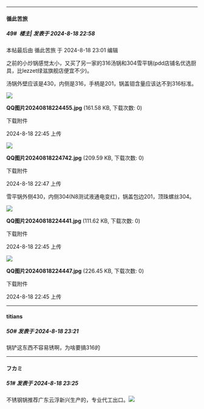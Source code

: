 ﻿
*****

####  循此苦旅  
##### 49#         楼主| 发表于 2024-8-18 22:58

 本帖最后由 循此苦旅 于 2024-8-18 23:01 编辑 

之前的小炒锅感觉太小，又买了另一家的316汤锅和304雪平锅(pdd店铺名优选厨具，比lezzet绿滋旗舰店便宜不少)。

汤锅外壁应该是430，内侧是316，手柄是201，锅盖钼含量应该达不到316标准。

<img src="https://img.saraba1st.com/forum/202408/18/224527yzx9szzytozh2c8o.jpg" referrerpolicy="no-referrer">

<strong>QQ图片20240818224455.jpg</strong> (161.58 KB, 下载次数: 0)

下载附件

2024-8-18 22:45 上传

<img src="https://img.saraba1st.com/forum/202408/18/224754hw59a99ajphn2t5j.jpg" referrerpolicy="no-referrer">

<strong>QQ图片20240818224742.jpg</strong> (209.59 KB, 下载次数: 0)

下载附件

2024-8-18 22:47 上传

雪平锅外侧430，内侧304(N8测试液通电变红)，锅盖包边201，顶珠螺丝304。

<img src="https://img.saraba1st.com/forum/202408/18/224527wgp7dgbecg7ys9me.jpg" referrerpolicy="no-referrer">

<strong>QQ图片20240818224441.jpg</strong> (111.62 KB, 下载次数: 0)

下载附件

2024-8-18 22:45 上传

<img src="https://img.saraba1st.com/forum/202408/18/224528kfsi4d7hfffczdoi.jpg" referrerpolicy="no-referrer">

<strong>QQ图片20240818224447.jpg</strong> (226.45 KB, 下载次数: 0)

下载附件

2024-8-18 22:45 上传


*****

####  titians  
##### 50#       发表于 2024-8-18 23:21

锅铲这东西不容易锈啊，为啥要搞316的


*****

####  フカミ  
##### 51#       发表于 2024-8-18 23:25

不锈钢锅推荐广东云浮新兴生产的，专业代工出口。<img src="https://static.saraba1st.com/image/smiley/face2017/002.png" referrerpolicy="no-referrer">

